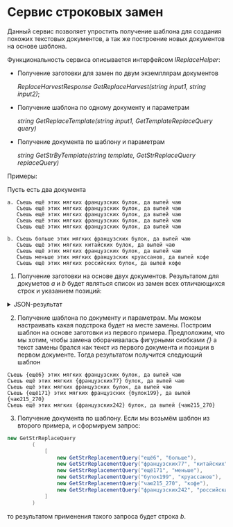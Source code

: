 # Сервис строковых замен

Данный сервис позволяет упростить получение шаблона для создания похожих текстовых документов, а так же построение новых документов на основе шаблона.

Функциональность сервиса описывается интерфейсом _IReplaceHelper_:
- Получение заготовки для замен по двум экземплярам документов

  _ReplaceHarvestResponse GetReplaceHarvest(string input1, string input2)_;

- Получение шаблона по одному документу и параметрам

  _string GetReplaceTemplate(string input1, GetTemplateReplaceQuery query)_

- Получение документа по шаблону и параметрам

  _string GetStrByTemplate(string template, GetStrReplaceQuery replaceQuery)_

Примеры:

Пусть есть два документа

	а. Съешь ещё этих мягких французских булок, да выпей чаю
       Съешь ещё этих мягких французских булок, да выпей чаю
       Съешь ещё этих мягких французских булок, да выпей чаю
       Съешь ещё этих мягких французских булок, да выпей чаю
       Съешь ещё этих мягких французских булок, да выпей чаю   
       
    b. Съешь больше этих мягких французских булок, да выпей чаю
       Съешь ещё этих мягких китайских булок, да выпей чаю
       Съешь ещё этих мягких французских булок, да выпей чаю
       Съешь меньше этих мягких французских круассанов, да выпей кофе
       Съешь ещё этих мягких российских булок, да выпей кофе


1. Получение заготовки на основе двух документов.
   Результатом для докуметов _a_ и _b_ будет являться список из замен всех отличающихся строк и указанием позиций:
<details> 
  <summary>JSON-результат</summary>
	<pre><code>PASTE LOGS HERE</code></pre>
```json
{
  "Id": "00000000-0000-0000-0000-000000000000",
  "Replacements": [
    {
      "Id": "00000000-0000-0000-0000-000000000000",
      "FirstStr": "ещё",
      "SecondStr": "больше",
      "Positions": [
        {
          "FirstIndex": 6,
          "SecondIndex": 6
        }
      ]
    },
    {
      "Id": "00000000-0000-0000-0000-000000000000",
      "FirstStr": "французских",
      "SecondStr": "китайских",
      "Positions": [
        {
          "FirstIndex": 77,
          "SecondIndex": 80
        }
      ]
    },
    {
      "Id": "00000000-0000-0000-0000-000000000000",
      "FirstStr": "ещё",
      "SecondStr": "меньше",
      "Positions": [
        {
          "FirstIndex": 171,
          "SecondIndex": 172
        }
      ]
    },
    {
      "Id": "00000000-0000-0000-0000-000000000000",
      "FirstStr": "булок",
      "SecondStr": "круассанов",
      "Positions": [
        {
          "FirstIndex": 199,
          "SecondIndex": 203
        }
      ]
    },
    {
      "Id": "00000000-0000-0000-0000-000000000000",
      "FirstStr": "чаю",
      "SecondStr": "кофе",
      "Positions": [
        {
          "FirstIndex": 215,
          "SecondIndex": 224
        },
        {
          "FirstIndex": 270,
          "SecondIndex": 279
        }
      ]
    },
    {
      "Id": "00000000-0000-0000-0000-000000000000",
      "FirstStr": "французских",
      "SecondStr": "российских",
      "Positions": [
        {
          "FirstIndex": 242,
          "SecondIndex": 252
        }
      ]
    }
  ]
}
```
</details>

2. Получение шаблона по документу и параметрам.
   Мы можем настраивать какая подстрока будет на месте замены.
   Построим шаблон на основе заготовки из первого примера.
   Предположим, что мы хотим, чтобы замена оборачивалась фигурными скобками _{}_ а текст замены брался как текст из первого документа и позиции в первом документе.
   Тогда результатом получится следующий шаблон

```
Съешь {ещё6} этих мягких французских булок, да выпей чаю
Съешь ещё этих мягких {французских77} булок, да выпей чаю
Съешь ещё этих мягких французских булок, да выпей чаю
Съешь {ещё171} этих мягких французских {булок199}, да выпей {чаю215_270}
Съешь ещё этих мягких {французских242} булок, да выпей {чаю215_270}
```

3. Получение документа по шаблону.
   Если мы возьмём шаблон из второго примера, и сформируем запрос:
```c#
new GetStrReplaceQuery
        (
            [
                new GetStrReplacementQuery("ещё6", "больше"),
                new GetStrReplacementQuery("французских77", "китайских"),
                new GetStrReplacementQuery("ещё171", "меньше"),
                new GetStrReplacementQuery("булок199", "круассанов"),
                new GetStrReplacementQuery("чаю215_270", "кофе"),
                new GetStrReplacementQuery("французских242", "российских")
            ]
        )
```

то результатом применения такого запроса будет строка _b_.
